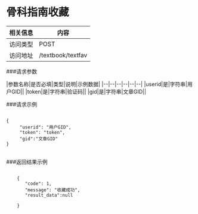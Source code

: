# 骨科指南收藏
|相关信息|内容|
|--|--|
|访问类型|POST|
|访问地址|/textbook/textfav|

###请求参数

|参数名称|是否必填|类型|说明|示例数据|
|--|--|--|--|--|--|
|userid|是|字符串|用户GID||
|token|是|字符串|验证码||
|gid|是|字符串|文章GID||

###请求示例
<pre>
<code>
{
     "userid": "用户GID",
     "token": "token",
     "gid":"文章GID"
}
</code>
</pre>

###返回结果示例

<pre>
<code>
    {
       "code": 1,
       "message": "收藏成功",
       "result_data":null

    }



</code>
</pre>
